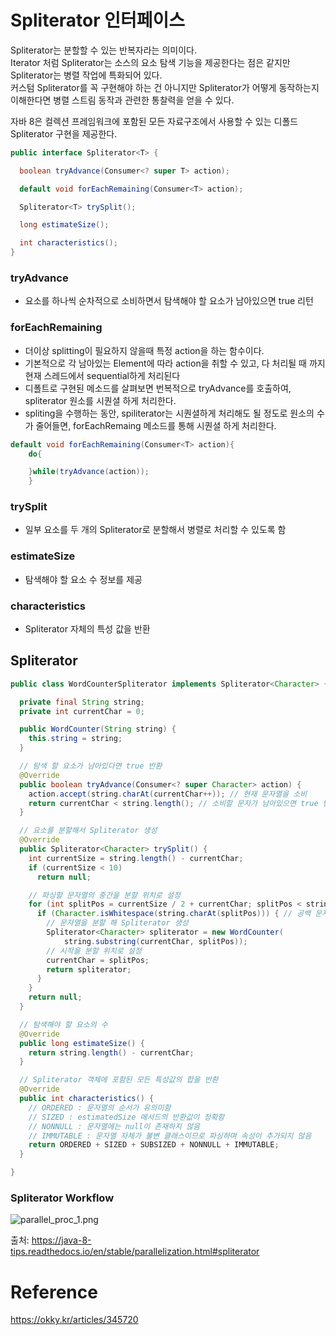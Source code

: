 # Spliterator 인터페이스

Spliterator는 분할할 수 있는 반복자라는 의미이다.   
Iterator 처럼 Spliterator는 소스의 요소 탐색 기능을 제공한다는 점은 같지만 Spliterator는 병렬 작업에 특화되어 있다.   
커스텀 Spliterator를 꼭 구현해야 하는 건 아니지만 Spliterator가 어떻게 동작하는지 이해한다면 병렬 스트림 동작과 관련한 통찰력을 얻을 수 있다.

자바 8은 컬렉션 프레임워크에 포함된 모든 자료구조에서 사용할 수 있는 디폴드 Spliterator 구현을 제공한다.

```java
public interface Spliterator<T> {

  boolean tryAdvance(Consumer<? super T> action);

  default void forEachRemaining(Consumer<T> action);

  Spliterator<T> trySplit();

  long estimateSize();

  int characteristics();
}
```

### tryAdvance

- 요소를 하나씩 순차적으로 소비하면서 탐색해야 할 요소가 남아있으면 true 리턴

### forEachRemaining

- 더이상 splitting이 필요하지 않을때 특정 action을 하는 함수이다.
- 기본적으로 각 남아있는 Element에 따라 action을 취할 수 있고, 다 처리될 때 까지 현재 스레드에서 sequential하게 처리된다
- 디폴트로 구현된 메소드를 살펴보면 번복적으로 tryAdvance를 호출하여, spliterator 원소를 시퀀셜 하게 처리한다.
- spliting을 수행하는 동안, spiliterator는 시퀀셜하게 처리해도 될 정도로 원소의 수가 줄어들면, forEachRemaing 메소드를 통해 시퀀셜 하게 처리한다.

```java
default void forEachRemaining(Consumer<T> action){
    do{

    }while(tryAdvance(action));
    }
```

### trySplit

- 일부 요소를 두 개의 Spliterator로 분할해서 병렬로 처리할 수 있도록 함

### estimateSize

- 탐색해야 할 요소 수 정보를 제공

### characteristics

- Spliterator 자체의 특성 값을 반환

## Spliterator

```java
public class WordCounterSpliterator implements Spliterator<Character> {

  private final String string;
  private int currentChar = 0;

  public WordCounter(String string) {
    this.string = string;
  }

  // 탐색 할 요소가 남아있다면 true 반환
  @Override
  public boolean tryAdvance(Consumer<? super Character> action) {
    action.accept(string.charAt(currentChar++)); // 현재 문자열을 소비
    return currentChar < string.length(); // 소비할 문자가 남아있으면 true 반환
  }

  // 요소를 분할해서 Spliterator 생성
  @Override
  public Spliterator<Character> trySplit() {
    int currentSize = string.length() - currentChar;
    if (currentSize < 10)
      return null;

    // 파싱할 문자열의 중간을 분할 위치로 설정
    for (int splitPos = currentSize / 2 + currentChar; splitPos < string.length(); splitPos++) {
      if (Character.isWhitespace(string.charAt(splitPos))) { // 공백 문자가 나올때
        // 문자열을 분할 해 Spliterator 생성
        Spliterator<Character> spliterator = new WordCounter(
            string.substring(currentChar, splitPos));
        // 시작을 분할 위치로 설정
        currentChar = splitPos;
        return spliterator;
      }
    }
    return null;
  }

  // 탐색해야 할 요소의 수
  @Override
  public long estimateSize() {
    return string.length() - currentChar;
  }

  // Spliterator 객체에 포함된 모든 특성값의 합을 반환
  @Override
  public int characteristics() {
    // ORDERED : 문자열의 순서가 유의미함
    // SIZED : estimatedSize 메서드의 반환값이 정확함
    // NONNULL : 문자열에는 null이 존재하지 않음
    // IMMUTABLE : 문자열 자체가 불변 클래스이므로 파싱하며 속성이 추가되지 않음
    return ORDERED + SIZED + SUBSIZED + NONNULL + IMMUTABLE;
  }

}
```

### Spliterator Workflow

![parallel_proc_1.png](https://java-8-tips.readthedocs.io/en/stable/_images/parallel_proc_1.png)

출처: https://java-8-tips.readthedocs.io/en/stable/parallelization.html#spliterator

# Reference

https://okky.kr/articles/345720
